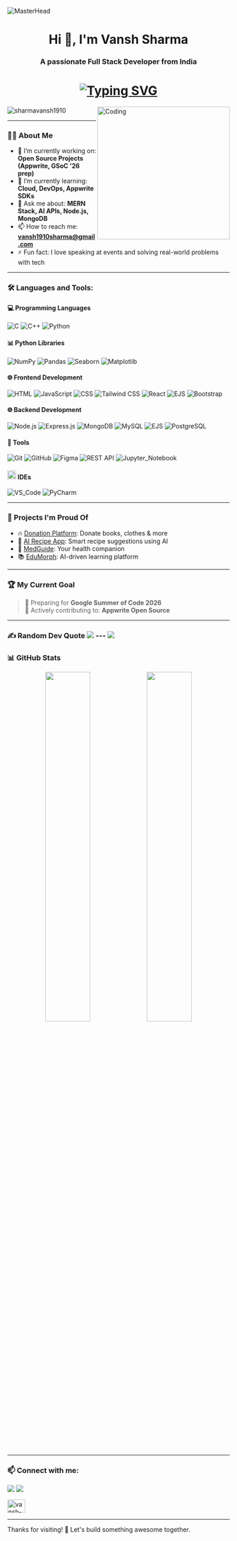 ![MasterHead](https://firebasestorage.googleapis.com/v0/b/flexi-coding.appspot.com/o/dempgi7-520f8d5f-63d4-4453-8822-dbc149ae27f8.gif?alt=media&token=91c0c7b2-93c3-4029-b011-1a8703c5730d)
<h1 align="center">Hi 👋, I'm Vansh Sharma</h1>
<h3 align="center">A passionate Full Stack Developer from India</h3>

<div align="center">
  <h1>
    <a href="https://git.io/typing-svg">
      <img src="https://readme-typing-svg.demolab.com?font=Fira+Code&weight=700&size=32&duration=4000&pause=1000&color=fc8a60&center=true&vCenter=true&random=false&width=435&lines=Hi+there!+I'm+Vansh;Welcome+to+my+GitHub!" alt="Typing SVG" />
    </a>
  </h1>
</div>



<img align="right" alt="Coding" width="300" src="https://cdn.dribbble.com/users/1162077/screenshots/3848914/programmer.gif" />

<p align="left"> <img src="https://komarev.com/ghpvc/?username=sharmavansh1910&label=Profile%20views&color=0e75b6&style=flat" alt="sharmavansh1910" /> </p>

---

### 👨‍💻 About Me

- 🔭 I’m currently working on: **Open Source Projects (Appwrite, GSoC '26 prep)**  
- 🌱 I’m currently learning: **Cloud, DevOps, Appwrite SDKs**
- 💬 Ask me about: **MERN Stack, AI APIs, Node.js, MongoDB**
- 📫 How to reach me: **vansh1910sharma@gmail.com**
- ⚡ Fun fact: I love speaking at events and solving real-world problems with tech

---

### 🛠️ Languages and Tools:

#### 💻 Programming Languages
![C](https://img.shields.io/badge/C-00599C?style=for-the-badge&logo=c&logoColor=white)
![C++](https://img.shields.io/badge/C++-00599C?style=for-the-badge&logo=c%2B%2B&logoColor=white)
![Python](https://img.shields.io/badge/Python-3776AB?style=for-the-badge&logo=python&logoColor=white)

#### 📊 Python Libraries
![NumPy](https://img.shields.io/badge/Numpy-013243?style=for-the-badge&logo=numpy&logoColor=white)
![Pandas](https://img.shields.io/badge/Pandas-150458?style=for-the-badge&logo=pandas&logoColor=white)
![Seaborn](https://img.shields.io/badge/Seaborn-3776AB?style=for-the-badge&logo=python&logoColor=white)
![Matplotlib](https://img.shields.io/badge/Matplotlib-11557C?style=for-the-badge&logo=python&logoColor=white)

#### 🌐 Frontend Development
![HTML](https://img.shields.io/badge/HTML5-E34F26?style=for-the-badge&logo=html5&logoColor=white)
![JavaScript](https://img.shields.io/badge/JavaScript-F7DF1E?style=for-the-badge&logo=javascript&logoColor=black)
![CSS](https://img.shields.io/badge/CSS3-1572B6?style=for-the-badge&logo=css3&logoColor=white)
![Tailwind CSS](https://img.shields.io/badge/TailwindCSS-38B2AC?style=for-the-badge&logo=tailwind-css&logoColor=white)
![React](https://img.shields.io/badge/React-61DAFB?style=for-the-badge&logo=react&logoColor=black)
![EJS](https://img.shields.io/badge/EJS-1C1C1C?style=for-the-badge&logo=ejs&logoColor=white)
![Bootstrap](https://img.shields.io/badge/Bootstrap-563D7C?style=for-the-badge&logo=bootstrap&logoColor=white)

#### 🌐 Backend Development
![Node.js](https://img.shields.io/badge/Node.js-339933?style=for-the-badge&logo=nodedotjs&logoColor=white)
![Express.js](https://img.shields.io/badge/Express.js-000000?style=for-the-badge&logo=express&logoColor=white)
![MongoDB](https://img.shields.io/badge/MongoDB-47A248?style=for-the-badge&logo=mongodb&logoColor=white)
![MySQL](https://img.shields.io/badge/MySQL-4479A1.svg?style=for-the-badge&logo=mysql&logoColor=white)
![EJS](https://img.shields.io/badge/EJS-1C1C1C?style=for-the-badge&logo=ejs&logoColor=white)
![PostgreSQL](https://img.shields.io/badge/PostgreSQL-316192.svg?style=for-the-badge&logo=postgresql&logoColor=white)


#### 🔧 Tools
![Git](https://img.shields.io/badge/Git-F05032?style=for-the-badge&logo=git&logoColor=white)
![GitHub](https://img.shields.io/badge/GitHub-181717?style=for-the-badge&logo=github&logoColor=white)
![Figma](https://img.shields.io/badge/Figma-F24E1E?style=for-the-badge&logo=figma&logoColor=white)
![REST API](https://img.shields.io/badge/REST%20API-005571?style=for-the-badge)
![Jupyter_Notebook](https://img.shields.io/badge/Jupyter_Notebook-F37626?style=for-the-badge&logo=jupyter&logoColor=white)


#### <img width="20" height="20" alt="image" src="https://github.com/user-attachments/assets/250c0763-5b82-49e9-9de2-6efce29b6ffb" /> IDEs  
![VS_Code](https://img.shields.io/badge/VS_Code-007ACC?style=for-the-badge&logo=visual-studio-code&logoColor=white) 
![PyCharm](https://img.shields.io/badge/PyCharm-000000?style=for-the-badge&logo=pycharm&logoColor=white)

----

### 🚀 Projects I'm Proud Of

- 🔥 [Donation Platform](https://github.com/SharmaVansh1910/Donation-Platform): Donate books, clothes & more
- 🤖 [AI Recipe App](https://github.com/SharmaVansh1910/AI-Recipe-App): Smart recipe suggestions using AI
- 💊 [MedGuide](https://github.com/SharmaVansh1910/MedGuide): Your health companion
- 📚 [EduMorph](https://github.com/SharmaVansh1910/EduMorph): AI-driven learning platform

---

### 🏆 My Current Goal
> 🎯 Preparing for **Google Summer of Code 2026**  
> 💼 Actively contributing to: **Appwrite Open Source**

---


### ✍️ Random Dev Quote ![](https://quotes-github-readme.vercel.app/api?type=horizontal&theme=radical) --- [![](https://visitcount.itsvg.in/api?id=SharmaVansh1910&icon=0&color=0)](https://visitcount.itsvg.in)

### 📊 GitHub Stats

<p align="center">
  <img src="https://github-readme-stats.vercel.app/api?username=SharmaVansh1910&show_icons=true&theme=radical" width="45%" />
  <img src="https://github-readme-streak-stats.herokuapp.com/?user=SharmaVansh1910&theme=radical" width="45%" />
</p>




---

### 📫 Connect with me:
<p align="left">
  <a href="mailto:vansh1910sharma@gmail.com"><img src="https://img.shields.io/badge/Gmail-D14836?style=flat&logo=gmail&logoColor=white"/></a>
  <a href="https://github.com/SharmaVansh1910"><img src="https://img.shields.io/badge/GitHub-100000?style=flat&logo=github&logoColor=white"/></a>
</p>
<p align="left"> <a href="https://linkedin.com/in/vansh-sharma-a4b652335" target="blank"><img align="center" src="https://raw.githubusercontent.com/rahuldkjain/github-profile-readme-generator/master/src/images/icons/Social/linked-in-alt.svg" alt="vansh-sharma-a4b652335" height="30" width="40" /></a> </p>

---

Thanks for visiting! 🚀 Let's build something awesome together.
